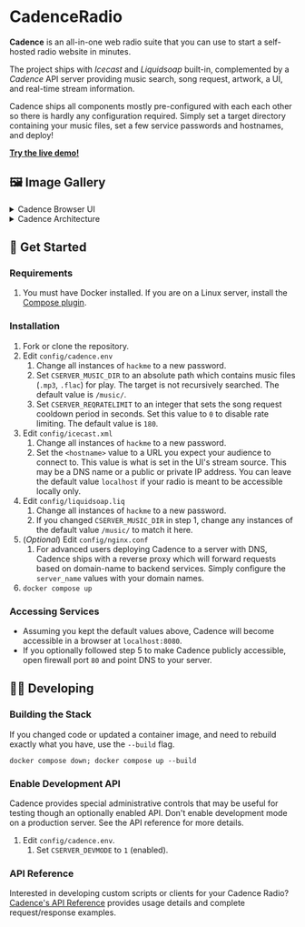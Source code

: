 # CadenceRadio

**Cadence** is an all-in-one web radio suite that you can use to start a self-hosted radio website in minutes.

The project ships with _Icecast_ and _Liquidsoap_ built-in, complemented by a _Cadence_ API server providing music search, song request, artwork, a UI, and real-time stream information. 

Cadence ships all components mostly pre-configured with each each other so there is hardly any configuration required. Simply set a target directory containing your music files, set a few service passwords and hostnames, and deploy!

**[Try the live demo!](https://cadenceradio.com/)**

## 🖼️ Image Gallery
<details>
<summary>Cadence Browser UI</summary>

![cadence5.1 browser ui](https://user-images.githubusercontent.com/17265041/219263637-6971ce33-209a-4eb5-b67e-547f271dc3c8.png)

</details>

<details>
<summary>Cadence Architecture</summary>

![cadence5 architecture](https://user-images.githubusercontent.com/17265041/185465196-66fc2249-e43a-46f7-a12f-dbde9aaf8172.png)

</details>

## 🏃 Get Started

### Requirements
1. You must have Docker installed. If you are on a Linux server, install the [Compose plugin](https://docs.docker.com/compose/install/linux/).

### Installation
1. Fork or clone the repository.
2. Edit `config/cadence.env`
   1. Change all instances of `hackme` to a new password.
   2. Set `CSERVER_MUSIC_DIR` to an absolute path which contains music files (`.mp3`, `.flac`) for play. The target is not recursively searched. The default value is `/music/`.
   3. Set `CSERVER_REQRATELIMIT` to an integer that sets the song request cooldown period in seconds. Set this value to `0` to disable rate limiting. The default value is `180`.
3. Edit `config/icecast.xml`
   1. Change all instances of `hackme` to a new password.
   2. Set the `<hostname>` value to a URL you expect your audience to connect to. This value is what is set in the UI's stream source. This may be a DNS name or a public or private IP address. You can leave the default value `localhost` if your radio is meant to be accessible locally only.
4. Edit `config/liquidsoap.liq`
   1. Change all instances of `hackme` to a new password.
   2. If you changed `CSERVER_MUSIC_DIR` in step 1, change any instances of the default value `/music/` to match it here.
5. (_Optional_) Edit `config/nginx.conf`
   1. For advanced users deploying Cadence to a server with DNS, Cadence ships with a reverse proxy which will forward requests based on domain-name to backend services. Simply configure the `server_name` values with your domain names.
6. `docker compose up`

### Accessing Services

- Assuming you kept the default values above, Cadence will become accessible in a browser at `localhost:8080`.
- If you optionally followed step 5 to make Cadence publicly accessible, open firewall port `80` and point DNS to your server.

## 👩‍💻 Developing

### Building the Stack
If you changed code or updated a container image, and need to rebuild exactly what you have, use the `--build` flag.

`docker compose down; docker compose up --build`

### Enable Development API
Cadence provides special administrative controls that may be useful for testing though an optionally enabled API. Don't enable development mode on a production server. See the API reference for more details.

1. Edit `config/cadence.env`.
   1. Set `CSERVER_DEVMODE` to `1` (enabled).

### API Reference
Interested in developing custom scripts or clients for your Cadence Radio? [Cadence's API Reference](https://github.com/kenellorando/cadence/wiki/API-Reference) provides usage details and complete request/response examples.
